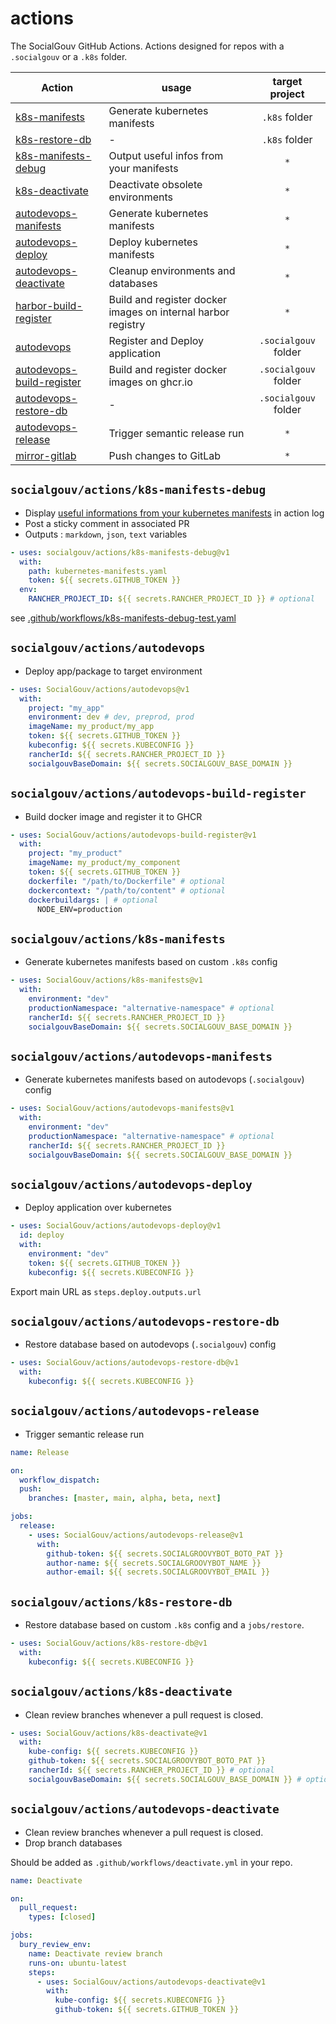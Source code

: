 # actions

The SocialGouv GitHub Actions. Actions designed for repos with a `.socialgouv` or a `.k8s` folder.

| Action                                                                   | usage                                                        |    target project    |
| ------------------------------------------------------------------------ | ------------------------------------------------------------ | :------------------: |
| [k8s-manifests](#socialgouvactionsk8s-manifests)                         | Generate kubernetes manifests                                |    `.k8s` folder     |
| [k8s-restore-db](#socialgouvactionsk8s-restore-db)                       | -                                                            |    `.k8s` folder     |
| [k8s-manifests-debug](#socialgouvactionsk8s-manifests-debug)             | Output useful infos from your manifests                      |         `*`          |
| [k8s-deactivate](#socialgouvactionsk8s-deactivate)                       | Deactivate obsolete environments                             |         `*`          |
| [autodevops-manifests](#socialgouvactionsautodevops-manifests)           | Generate kubernetes manifests                                |         `*`          |
| [autodevops-deploy](#socialgouvactionsautodevops-deploy)                 | Deploy kubernetes manifests                                  |         `*`          |
| [autodevops-deactivate](#socialgouvactionsautodevops-deactivate)         | Cleanup environments and databases                           |         `*`          |
| [harbor-build-register](#socialgouvactionsharbor-build-register)         | Build and register docker images on internal harbor registry |         `*`          |
| [autodevops](#socialgouvactionsautodevops)                               | Register and Deploy application                              | `.socialgouv` folder |
| [autodevops-build-register](#socialgouvactionsautodevops-build-register) | Build and register docker images on ghcr.io                  | `.socialgouv` folder |
| [autodevops-restore-db](#socialgouvactionsautodevops-restore-db)         | -                                                            | `.socialgouv` folder |
| [autodevops-release](#socialgouvactionsautodevops-release)            | Trigger semantic release run                                 |         `*`          |
| [mirror-gitlab](#socialgouvactionsmirror-gitlab)                         | Push changes to GitLab                                       |         `*`          |

## `socialgouv/actions/k8s-manifests-debug`

- Display [useful informations from your kubernetes manifests](https://github.com/SocialGouv/sre-tools/tree/master/packages/parse-manifests) in action log
- Post a sticky comment in associated PR
- Outputs : `markdown`, `json`, `text` variables

```yaml
- uses: socialgouv/actions/k8s-manifests-debug@v1
  with:
    path: kubernetes-manifests.yaml
    token: ${{ secrets.GITHUB_TOKEN }}
  env:
    RANCHER_PROJECT_ID: ${{ secrets.RANCHER_PROJECT_ID }} # optional
```

see [.github/workflows/k8s-manifests-debug-test.yaml](.github/workflows/k8s-manifests-debug-test.yaml)

## `socialgouv/actions/autodevops`

- Deploy app/package to target environment

```yaml
- uses: SocialGouv/actions/autodevops@v1
  with:
    project: "my_app"
    environment: dev # dev, preprod, prod
    imageName: my_product/my_app
    token: ${{ secrets.GITHUB_TOKEN }}
    kubeconfig: ${{ secrets.KUBECONFIG }}
    rancherId: ${{ secrets.RANCHER_PROJECT_ID }}
    socialgouvBaseDomain: ${{ secrets.SOCIALGOUV_BASE_DOMAIN }}
```

## `socialgouv/actions/autodevops-build-register`

- Build docker image and register it to GHCR

```yaml
- uses: SocialGouv/actions/autodevops-build-register@v1
  with:
    project: "my_product"
    imageName: my_product/my_component
    token: ${{ secrets.GITHUB_TOKEN }}
    dockerfile: "/path/to/Dockerfile" # optional
    dockercontext: "/path/to/content" # optional
    dockerbuildargs: | # optional
      NODE_ENV=production
```

## `socialgouv/actions/k8s-manifests`

- Generate kubernetes manifests based on custom `.k8s` config

```yaml
- uses: SocialGouv/actions/k8s-manifests@v1
  with:
    environment: "dev"
    productionNamespace: "alternative-namespace" # optional
    rancherId: ${{ secrets.RANCHER_PROJECT_ID }}
    socialgouvBaseDomain: ${{ secrets.SOCIALGOUV_BASE_DOMAIN }}
```

## `socialgouv/actions/autodevops-manifests`

- Generate kubernetes manifests based on autodevops (`.socialgouv`) config

```yaml
- uses: SocialGouv/actions/autodevops-manifests@v1
  with:
    environment: "dev"
    productionNamespace: "alternative-namespace" # optional
    rancherId: ${{ secrets.RANCHER_PROJECT_ID }}
    socialgouvBaseDomain: ${{ secrets.SOCIALGOUV_BASE_DOMAIN }}
```

## `socialgouv/actions/autodevops-deploy`

- Deploy application over kubernetes

```yaml
- uses: SocialGouv/actions/autodevops-deploy@v1
  id: deploy
  with:
    environment: "dev"
    token: ${{ secrets.GITHUB_TOKEN }}
    kubeconfig: ${{ secrets.KUBECONFIG }}
```

Export main URL as `steps.deploy.outputs.url`

## `socialgouv/actions/autodevops-restore-db`

- Restore database based on autodevops (`.socialgouv`) config

```yaml
- uses: SocialGouv/actions/autodevops-restore-db@v1
  with:
    kubeconfig: ${{ secrets.KUBECONFIG }}
```

## `socialgouv/actions/autodevops-release`

- Trigger semantic release run

```yaml
name: Release

on:
  workflow_dispatch:
  push:
    branches: [master, main, alpha, beta, next]

jobs:
  release:
    - uses: SocialGouv/actions/autodevops-release@v1
      with:
        github-token: ${{ secrets.SOCIALGROOVYBOT_BOTO_PAT }}
        author-name: ${{ secrets.SOCIALGROOVYBOT_NAME }}
        author-email: ${{ secrets.SOCIALGROOVYBOT_EMAIL }}
```

## `socialgouv/actions/k8s-restore-db`

- Restore database based on custom `.k8s` config and a `jobs/restore`.

```yaml
- uses: SocialGouv/actions/k8s-restore-db@v1
  with:
    kubeconfig: ${{ secrets.KUBECONFIG }}
```

## `socialgouv/actions/k8s-deactivate`

- Clean review branches whenever a pull request is closed.

```yaml
- uses: SocialGouv/actions/k8s-deactivate@v1
  with:
    kube-config: ${{ secrets.KUBECONFIG }}
    github-token: ${{ secrets.SOCIALGROOVYBOT_BOTO_PAT }}
    rancherId: ${{ secrets.RANCHER_PROJECT_ID }} # optional
    socialgouvBaseDomain: ${{ secrets.SOCIALGOUV_BASE_DOMAIN }} # optional
```

## `socialgouv/actions/autodevops-deactivate`

- Clean review branches whenever a pull request is closed.
- Drop branch databases

Should be added as `.github/workflows/deactivate.yml` in your repo.

```yaml
name: Deactivate

on:
  pull_request:
    types: [closed]

jobs:
  bury_review_env:
    name: Deactivate review branch
    runs-on: ubuntu-latest
    steps:
      - uses: SocialGouv/actions/autodevops-deactivate@v1
        with:
          kube-config: ${{ secrets.KUBECONFIG }}
          github-token: ${{ secrets.GITHUB_TOKEN }}
```
